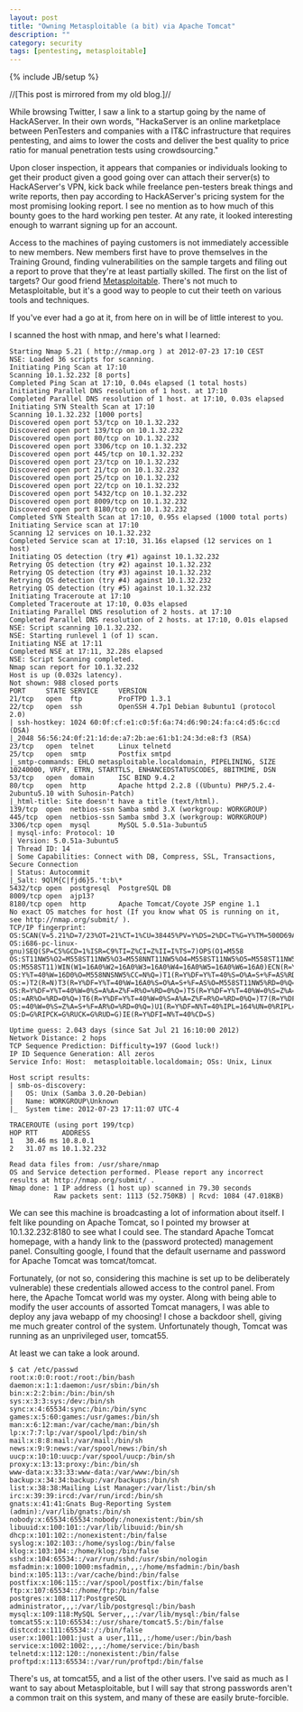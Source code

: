 ```yaml
---
layout: post
title: "Owning Metasploitable (a bit) via Apache Tomcat"
description: ""
category: security
tags: [pentesting, metasploitable]
---
```

{% include JB/setup %}

//[This post is mirrored from my old blog.]//

While browsing Twitter, I saw a link to a startup going by the name of HackAServer. In their own words, "HackaServer is an online marketplace between PenTesters and companies with a IT&C infrastructure that requires pentesting, and aims to lower the costs and deliver the best quality to price ratio for manual penetration tests using crowdsourcing."

Upon closer inspection, it appears that companies or individuals looking to get their product given a good going over can attach their server(s) to HackAServer's VPN, kick back while freelance pen-testers break things and write reports, then pay according to HackAServer's pricing system for the most promising looking report. I see no mention as to how much of this bounty goes to the hard working pen tester. At any rate, it looked interesting enough to warrant signing up for an account.

Access to the machines of paying customers is not immediately accessible to new members. New members first have to prove themselves in the Training Ground, finding vulnerabilities on the sample targets and filing out a report to prove that they're at least partially skilled. The first on the list of targets? Our good friend <a title="Metasploitable" href="http://www.offensive-security.com/metasploit-unleashed/Metasploitable">Metasploitable</a>. There's not much to Metasploitable, but it's a good way to people to cut their teeth on various tools and techniques.

If you've ever had a go at it, from here on in will be of little interest to you.

I scanned the host with nmap, and here's what I learned:

	Starting Nmap 5.21 ( http://nmap.org ) at 2012-07-23 17:10 CEST
	NSE: Loaded 36 scripts for scanning.
	Initiating Ping Scan at 17:10
	Scanning 10.1.32.232 [8 ports]
	Completed Ping Scan at 17:10, 0.04s elapsed (1 total hosts)
	Initiating Parallel DNS resolution of 1 host. at 17:10
	Completed Parallel DNS resolution of 1 host. at 17:10, 0.03s elapsed
	Initiating SYN Stealth Scan at 17:10
	Scanning 10.1.32.232 [1000 ports]
	Discovered open port 53/tcp on 10.1.32.232
	Discovered open port 139/tcp on 10.1.32.232
	Discovered open port 80/tcp on 10.1.32.232
	Discovered open port 3306/tcp on 10.1.32.232
	Discovered open port 445/tcp on 10.1.32.232
	Discovered open port 23/tcp on 10.1.32.232
	Discovered open port 21/tcp on 10.1.32.232
	Discovered open port 25/tcp on 10.1.32.232
	Discovered open port 22/tcp on 10.1.32.232
	Discovered open port 5432/tcp on 10.1.32.232
	Discovered open port 8009/tcp on 10.1.32.232
	Discovered open port 8180/tcp on 10.1.32.232
	Completed SYN Stealth Scan at 17:10, 0.95s elapsed (1000 total ports)
	Initiating Service scan at 17:10
	Scanning 12 services on 10.1.32.232
	Completed Service scan at 17:10, 31.16s elapsed (12 services on 1 host)
	Initiating OS detection (try #1) against 10.1.32.232
	Retrying OS detection (try #2) against 10.1.32.232
	Retrying OS detection (try #3) against 10.1.32.232
	Retrying OS detection (try #4) against 10.1.32.232
	Retrying OS detection (try #5) against 10.1.32.232
	Initiating Traceroute at 17:10
	Completed Traceroute at 17:10, 0.03s elapsed
	Initiating Parallel DNS resolution of 2 hosts. at 17:10
	Completed Parallel DNS resolution of 2 hosts. at 17:10, 0.01s elapsed
	NSE: Script scanning 10.1.32.232.
	NSE: Starting runlevel 1 (of 1) scan.
	Initiating NSE at 17:11
	Completed NSE at 17:11, 32.28s elapsed
	NSE: Script Scanning completed.
	Nmap scan report for 10.1.32.232
	Host is up (0.032s latency).
	Not shown: 988 closed ports
	PORT     STATE SERVICE     VERSION
	21/tcp   open  ftp         ProFTPD 1.3.1
	22/tcp   open  ssh         OpenSSH 4.7p1 Debian 8ubuntu1 (protocol 2.0)
	| ssh-hostkey: 1024 60:0f:cf:e1:c0:5f:6a:74:d6:90:24:fa:c4:d5:6c:cd (DSA)
	|_2048 56:56:24:0f:21:1d:de:a7:2b:ae:61:b1:24:3d:e8:f3 (RSA)
	23/tcp   open  telnet      Linux telnetd
	25/tcp   open  smtp        Postfix smtpd
	|_smtp-commands: EHLO metasploitable.localdomain, PIPELINING, SIZE 10240000, VRFY, ETRN, STARTTLS, ENHANCEDSTATUSCODES, 8BITMIME, DSN
	53/tcp   open  domain      ISC BIND 9.4.2
	80/tcp   open  http        Apache httpd 2.2.8 ((Ubuntu) PHP/5.2.4-2ubuntu5.10 with Suhosin-Patch)
	|_html-title: Site doesn't have a title (text/html).
	139/tcp  open  netbios-ssn Samba smbd 3.X (workgroup: WORKGROUP)
	445/tcp  open  netbios-ssn Samba smbd 3.X (workgroup: WORKGROUP)
	3306/tcp open  mysql       MySQL 5.0.51a-3ubuntu5
	| mysql-info: Protocol: 10
	| Version: 5.0.51a-3ubuntu5
	| Thread ID: 14
	| Some Capabilities: Connect with DB, Compress, SSL, Transactions, Secure Connection
	| Status: Autocommit
	|_Salt: 9QlM{C|fjd6}5.'t:b\*
	5432/tcp open  postgresql  PostgreSQL DB
	8009/tcp open  ajp13?
	8180/tcp open  http        Apache Tomcat/Coyote JSP engine 1.1
	No exact OS matches for host (If you know what OS is running on it, see http://nmap.org/submit/ ).
	TCP/IP fingerprint:
	OS:SCAN(V=5.21%D=7/23%OT=21%CT=1%CU=38445%PV=Y%DS=2%DC=T%G=Y%TM=500D69A4%P=
	OS:i686-pc-linux-gnu)SEQ(SP=C5%GCD=1%ISR=C9%TI=Z%CI=Z%II=I%TS=7)OPS(O1=M558
	OS:ST11NW5%O2=M558ST11NW5%O3=M558NNT11NW5%O4=M558ST11NW5%O5=M558ST11NW5%O6=
	OS:M558ST11)WIN(W1=16A0%W2=16A0%W3=16A0%W4=16A0%W5=16A0%W6=16A0)ECN(R=Y%DF=
	OS:Y%T=40%W=16D0%O=M558NNSNW5%CC=N%Q=)T1(R=Y%DF=Y%T=40%S=O%A=S+%F=AS%RD=0%Q
	OS:=)T2(R=N)T3(R=Y%DF=Y%T=40%W=16A0%S=O%A=S+%F=AS%O=M558ST11NW5%RD=0%Q=)T4(
	OS:R=Y%DF=Y%T=40%W=0%S=A%A=Z%F=R%O=%RD=0%Q=)T5(R=Y%DF=Y%T=40%W=0%S=Z%A=S+%F
	OS:=AR%O=%RD=0%Q=)T6(R=Y%DF=Y%T=40%W=0%S=A%A=Z%F=R%O=%RD=0%Q=)T7(R=Y%DF=Y%T
	OS:=40%W=0%S=Z%A=S+%F=AR%O=%RD=0%Q=)U1(R=Y%DF=N%T=40%IPL=164%UN=0%RIPL=G%RI
	OS:D=G%RIPCK=G%RUCK=G%RUD=G)IE(R=Y%DFI=N%T=40%CD=S)

	Uptime guess: 2.043 days (since Sat Jul 21 16:10:00 2012)
	Network Distance: 2 hops
	TCP Sequence Prediction: Difficulty=197 (Good luck!)
	IP ID Sequence Generation: All zeros
	Service Info: Host:  metasploitable.localdomain; OSs: Unix, Linux

	Host script results:
	| smb-os-discovery:  
	|   OS: Unix (Samba 3.0.20-Debian)
	|   Name: WORKGROUP\Unknown
	|_  System time: 2012-07-23 17:11:07 UTC-4

	TRACEROUTE (using port 199/tcp)
	HOP RTT      ADDRESS
	1   30.46 ms 10.8.0.1
	2   31.07 ms 10.1.32.232

	Read data files from: /usr/share/nmap
	OS and Service detection performed. Please report any incorrect results at http://nmap.org/submit/ .
	Nmap done: 1 IP address (1 host up) scanned in 79.30 seconds
	           Raw packets sent: 1113 (52.750KB) | Rcvd: 1084 (47.018KB)

We can see this machine is broadcasting a lot of information about itself. I felt like pounding on Apache Tomcat, so I pointed my browser at 10.1.32.232:8180 to see what I could see. The standard Apache Tomcat homepage, with a handy link to the (password protected) management panel. Consulting google, I found that the default username and password for Apache Tomcat was tomcat/tomcat. 

Fortunately, (or not so, considering this machine is set up to be deliberately vulnerable) these credentials allowed access to the control panel. From here, the Apache Tomcat world was my oyster. Along with being able to modify the user accounts of assorted Tomcat managers, I was able to deploy any java webapp of my choosing! I chose a backdoor shell, giving me much greater control of the system. Unfortunately though, Tomcat was running as an unprivileged user, tomcat55.

At least we can take a look around.

	$ cat /etc/passwd
	root:x:0:0:root:/root:/bin/bash
	daemon:x:1:1:daemon:/usr/sbin:/bin/sh
	bin:x:2:2:bin:/bin:/bin/sh
	sys:x:3:3:sys:/dev:/bin/sh
	sync:x:4:65534:sync:/bin:/bin/sync
	games:x:5:60:games:/usr/games:/bin/sh
	man:x:6:12:man:/var/cache/man:/bin/sh
	lp:x:7:7:lp:/var/spool/lpd:/bin/sh
	mail:x:8:8:mail:/var/mail:/bin/sh
	news:x:9:9:news:/var/spool/news:/bin/sh
	uucp:x:10:10:uucp:/var/spool/uucp:/bin/sh
	proxy:x:13:13:proxy:/bin:/bin/sh
	www-data:x:33:33:www-data:/var/www:/bin/sh
	backup:x:34:34:backup:/var/backups:/bin/sh
	list:x:38:38:Mailing List Manager:/var/list:/bin/sh
	irc:x:39:39:ircd:/var/run/ircd:/bin/sh
	gnats:x:41:41:Gnats Bug-Reporting System (admin):/var/lib/gnats:/bin/sh
	nobody:x:65534:65534:nobody:/nonexistent:/bin/sh
	libuuid:x:100:101::/var/lib/libuuid:/bin/sh
	dhcp:x:101:102::/nonexistent:/bin/false
	syslog:x:102:103::/home/syslog:/bin/false
	klog:x:103:104::/home/klog:/bin/false
	sshd:x:104:65534::/var/run/sshd:/usr/sbin/nologin
	msfadmin:x:1000:1000:msfadmin,,,:/home/msfadmin:/bin/bash
	bind:x:105:113::/var/cache/bind:/bin/false
	postfix:x:106:115::/var/spool/postfix:/bin/false
	ftp:x:107:65534::/home/ftp:/bin/false
	postgres:x:108:117:PostgreSQL administrator,,,:/var/lib/postgresql:/bin/bash
	mysql:x:109:118:MySQL Server,,,:/var/lib/mysql:/bin/false
	tomcat55:x:110:65534::/usr/share/tomcat5.5:/bin/false
	distccd:x:111:65534::/:/bin/false
	user:x:1001:1001:just a user,111,,:/home/user:/bin/bash
	service:x:1002:1002:,,,:/home/service:/bin/bash
	telnetd:x:112:120::/nonexistent:/bin/false
	proftpd:x:113:65534::/var/run/proftpd:/bin/false

There's us, at tomcat55, and a list of the other users. I've said as much as I want to say about Metasploitable, but I will say that strong passwords aren't a common trait on this system, and many of these are easily brute-forcible.